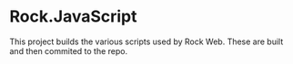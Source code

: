 # Rock.JavaScript

This project builds the various scripts used by Rock Web. These are built and then commited to the repo.
